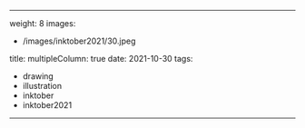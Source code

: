 
---
weight: 8
images:
- /images/inktober2021/30.jpeg

title:
multipleColumn: true
date: 2021-10-30
tags:
- drawing
- illustration
- inktober
- inktober2021
---

